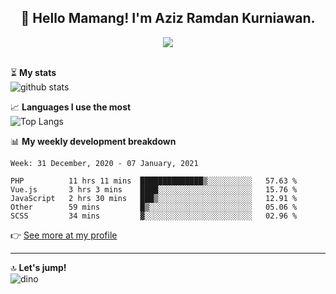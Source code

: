 <h2 align="center">👋 Hello Mamang! I'm Aziz Ramdan Kurniawan.</h2>  
<p align="center">
  <img src="https://komarev.com/ghpvc/?username=azizramdan"> <br><br>
</p>
    
⏳ **My stats**  
![github stats](https://github-readme-stats.vercel.app/api?username=azizramdan&show_icons=true&count_private=true&title_color=000&hide_border=true&hide_title=true)  

📈 **Languages I use the most**  
![Top Langs](https://github-readme-stats.vercel.app/api/top-langs/?username=azizramdan&layout=compact&langs_count=6&hide=tsql&hide_border=true&hide_title=true&exclude_repo=Futsal-Go,Futsal-Go-Admin,Sistem-Informasi-Sensus-Harian-Rawat-Inap)  

📊 **My weekly development breakdown**
<!--START_SECTION:waka-->
```text
Week: 31 December, 2020 - 07 January, 2021

PHP          11 hrs 11 mins  ██████████████▒░░░░░░░░░░   57.63 % 
Vue.js       3 hrs 3 mins    ████░░░░░░░░░░░░░░░░░░░░░   15.76 % 
JavaScript   2 hrs 30 mins   ███▒░░░░░░░░░░░░░░░░░░░░░   12.91 % 
Other        59 mins         █▒░░░░░░░░░░░░░░░░░░░░░░░   05.06 % 
SCSS         34 mins         ▓░░░░░░░░░░░░░░░░░░░░░░░░   02.96 % 
```
<!--END_SECTION:waka-->
👉 [See more at my profile](https://wakatime.com/@azizramdan)
***
🔝 **Let's jump!**  
![dino](https://raw.githubusercontent.com/azizramdan/azizramdan/master/dino.gif)  
